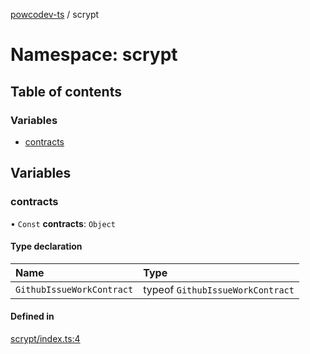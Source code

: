 [powcodev-ts](../README.md) / scrypt

# Namespace: scrypt

## Table of contents

### Variables

- [contracts](scrypt.md#contracts)

## Variables

### contracts

• `Const` **contracts**: `Object`

#### Type declaration

| Name | Type |
| :------ | :------ |
| `GithubIssueWorkContract` | typeof `GithubIssueWorkContract` |

#### Defined in

[scrypt/index.ts:4](https://github.com/pow-co/powcodev-ts/blob/master/src/scrypt/index.ts#L4)
